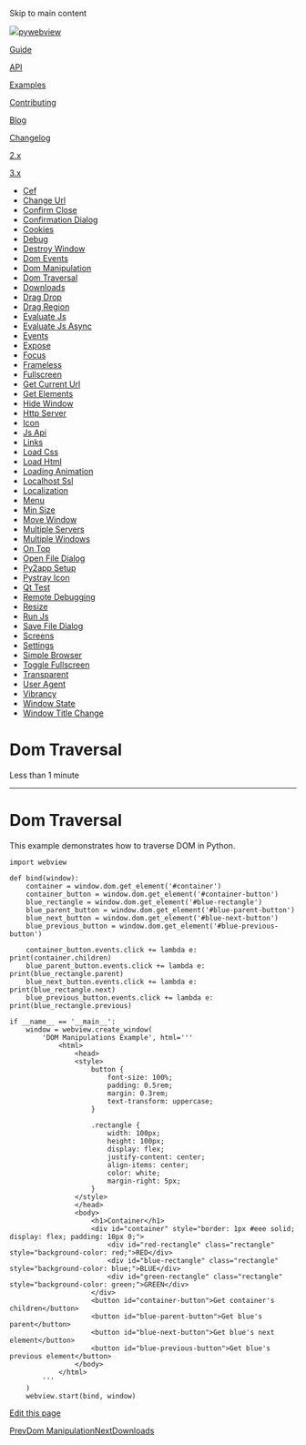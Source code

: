 Skip to main content

[![](..\\..\\..\\logo-no-text.png)pywebview](/)

[Guide](/guide/)

[API](/api/)

[Examples](/examples/)

[Contributing](/contributing/)

[Blog](/blog/)

[Changelog](/changelog)

[2.x](https://pywebview.flowrl.com/2.4)

[3.x](https://pywebview.flowrl.com/3.7)

[](https://github.com/r0x0r/pywebview)

  * [Cef](/examples/cef)
  * [Change Url](/examples/change_url)
  * [Confirm Close](/examples/confirm_close)
  * [Confirmation Dialog](/examples/confirmation_dialog)
  * [Cookies](/examples/cookies)
  * [Debug](/examples/debug)
  * [Destroy Window](/examples/destroy_window)
  * [Dom Events](/examples/dom_events)
  * [Dom Manipulation](/examples/dom_manipulation)
  * [Dom Traversal](/examples/dom_traversal)
  * [Downloads](/examples/downloads)
  * [Drag Drop](/examples/drag_drop)
  * [Drag Region](/examples/drag_region)
  * [Evaluate Js](/examples/evaluate_js)
  * [Evaluate Js Async](/examples/evaluate_js_async)
  * [Events](/examples/events)
  * [Expose](/examples/expose)
  * [Focus](/examples/focus)
  * [Frameless](/examples/frameless)
  * [Fullscreen](/examples/fullscreen)
  * [Get Current Url](/examples/get_current_url)
  * [Get Elements](/examples/get_elements)
  * [Hide Window](/examples/hide_window)
  * [Http Server](/examples/http_server)
  * [Icon](/examples/icon)
  * [Js Api](/examples/js_api)
  * [Links](/examples/links)
  * [Load Css](/examples/load_css)
  * [Load Html](/examples/load_html)
  * [Loading Animation](/examples/loading_animation)
  * [Localhost Ssl](/examples/localhost_ssl)
  * [Localization](/examples/localization)
  * [Menu](/examples/menu)
  * [Min Size](/examples/min_size)
  * [Move Window](/examples/move_window)
  * [Multiple Servers](/examples/multiple_servers)
  * [Multiple Windows](/examples/multiple_windows)
  * [On Top](/examples/on_top)
  * [Open File Dialog](/examples/open_file_dialog)
  * [Py2app Setup](/examples/py2app_setup)
  * [Pystray Icon](/examples/pystray_icon)
  * [Qt Test](/examples/qt_test)
  * [Remote Debugging](/examples/remote_debugging)
  * [Resize](/examples/resize)
  * [Run Js](/examples/run_js)
  * [Save File Dialog](/examples/save_file_dialog)
  * [Screens](/examples/screens)
  * [Settings](/examples/settings)
  * [Simple Browser](/examples/simple_browser)
  * [Toggle Fullscreen](/examples/toggle_fullscreen)
  * [Transparent](/examples/transparent)
  * [User Agent](/examples/user_agent)
  * [Vibrancy](/examples/vibrancy)
  * [Window State](/examples/window_state)
  * [Window Title Change](/examples/window_title_change)



# Dom Traversal

Less than 1 minute

* * *

# Dom Traversal

This example demonstrates how to traverse DOM in Python.
    
    
    import webview
    
    def bind(window):
        container = window.dom.get_element('#container')
        container_button = window.dom.get_element('#container-button')
        blue_rectangle = window.dom.get_element('#blue-rectangle')
        blue_parent_button = window.dom.get_element('#blue-parent-button')
        blue_next_button = window.dom.get_element('#blue-next-button')
        blue_previous_button = window.dom.get_element('#blue-previous-button')
    
        container_button.events.click += lambda e: print(container.children)
        blue_parent_button.events.click += lambda e: print(blue_rectangle.parent)
        blue_next_button.events.click += lambda e: print(blue_rectangle.next)
        blue_previous_button.events.click += lambda e: print(blue_rectangle.previous)
    
    if __name__ == '__main__':
        window = webview.create_window(
            'DOM Manipulations Example', html='''
                <html>
                    <head>
                    <style>
                        button {
                            font-size: 100%;
                            padding: 0.5rem;
                            margin: 0.3rem;
                            text-transform: uppercase;
                        }
    
                        .rectangle {
                            width: 100px;
                            height: 100px;
                            display: flex;
                            justify-content: center;
                            align-items: center;
                            color: white;
                            margin-right: 5px;
                        }
                    </style>
                    </head>
                    <body>
                        <h1>Container</h1>
                        <div id="container" style="border: 1px #eee solid; display: flex; padding: 10px 0;">
                            <div id="red-rectangle" class="rectangle" style="background-color: red;">RED</div>
                            <div id="blue-rectangle" class="rectangle" style="background-color: blue;">BLUE</div>
                            <div id="green-rectangle" class="rectangle" style="background-color: green;">GREEN</div>
                        </div>
                        <button id="container-button">Get container's children</button>
                        <button id="blue-parent-button">Get blue's parent</button>
                        <button id="blue-next-button">Get blue's next element</button>
                        <button id="blue-previous-button">Get blue's previous element</button>
                    </body>
                </html>
            '''
        )
        webview.start(bind, window)

[Edit this page](https://github.com/r0x0r/pywebview/edit/docs/docs/examples/dom_traversal.md)

[PrevDom Manipulation](/examples/dom_manipulation)[NextDownloads](/examples/downloads)
